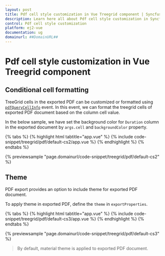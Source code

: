 ```yaml
---
layout: post
title: Pdf cell style customization in Vue Treegrid component | Syncfusion
description: Learn here all about Pdf cell style customization in Syncfusion Vue Treegrid component of Syncfusion Essential JS 2 and more.
control: Pdf cell style customization 
platform: ej2-vue
documentation: ug
domainurl: ##DomainURL##
---
```


# Pdf cell style customization in Vue Treegrid component

## Conditional cell formatting

TreeGrid cells in the exported PDF can be customized or formatted using [`pdfQueryCellInfo`](https://ej2.syncfusion.com/vue/documentation/api/treegrid/#pdfQueryCellInfo) event. In this event, we can format the treegrid cells of exported PDF document based on the column cell value.

In the below sample, we have set the background color for `Duration` column in the exported document by `args.cell` and `backgroundColor` property.

{% tabs %}
{% highlight html tabtitle="app.vue" %}
{% include code-snippet/treegrid/pdf/default-cs2/app.vue %}
{% endhighlight %}
{% endtabs %}
        
{% previewsample "page.domainurl/code-snippet/treegrid/pdf/default-cs2" %}

## Theme

PDF export provides an option to include theme for exported PDF document.

To apply theme in exported PDF, define the `theme` in `exportProperties`.

{% tabs %}
{% highlight html tabtitle="app.vue" %}
{% include code-snippet/treegrid/pdf/default-cs3/app.vue %}
{% endhighlight %}
{% endtabs %}
        
{% previewsample "page.domainurl/code-snippet/treegrid/pdf/default-cs3" %}

> By default, material theme is applied to exported PDF document.